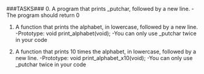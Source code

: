 ###TASKS###
0. A program that prints \_putchar, followed by a new line.
-The program should return 0

1. A function that prints the alphabet, in lowercase, followed by a new line.
-Prototype: void print_alphabet(void);
-You can only use \_putchar twice in your code

2. A  function that prints 10 times the alphabet, in lowercase, followed by a new line.
-Prototype: void print_alphabet_x10(void);
-You can only use \_putchar twice in your code


